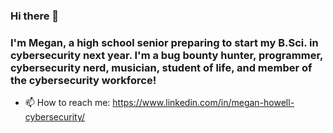 ### Hi there 👋

### I'm Megan, a high school senior preparing to start my B.Sci. in cybersecurity next year. I'm a bug bounty hunter, programmer, cybersecurity nerd, musician, student of life, and member of the cybersecurity workforce!

- 📫 How to reach me: https://www.linkedin.com/in/megan-howell-cybersecurity/
